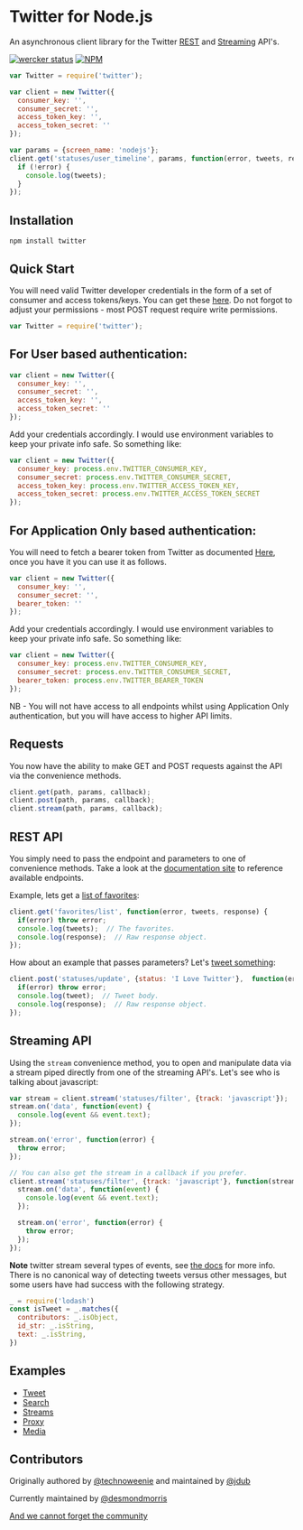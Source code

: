 # Twitter for Node.js

An asynchronous client library for the Twitter [REST](https://dev.twitter.com/rest/public) and [Streaming](https://dev.twitter.com/streaming/overview) API's.

[![wercker status](https://app.wercker.com/status/624dbe8ad011852d1e01d7dc03941fc5/s/master "wercker status")](https://app.wercker.com/project/bykey/624dbe8ad011852d1e01d7dc03941fc5) [![NPM](https://nodei.co/npm/twitter.png?mini=true)](https://nodei.co/npm/twitter/)

```javascript
var Twitter = require('twitter');

var client = new Twitter({
  consumer_key: '',
  consumer_secret: '',
  access_token_key: '',
  access_token_secret: ''
});

var params = {screen_name: 'nodejs'};
client.get('statuses/user_timeline', params, function(error, tweets, response) {
  if (!error) {
    console.log(tweets);
  }
});
```

## Installation

`npm install twitter`

## Quick Start

You will need valid Twitter developer credentials in the form of a set of consumer and access tokens/keys.  You can get these [here](https://apps.twitter.com/).  Do not forgot to adjust your permissions - most POST request require write permissions.

```javascript
var Twitter = require('twitter');
```

## For User based authentication:

```javascript
var client = new Twitter({
  consumer_key: '',
  consumer_secret: '',
  access_token_key: '',
  access_token_secret: ''
});
```

Add your credentials accordingly.  I would use environment variables to keep your private info safe.  So something like:

```javascript
var client = new Twitter({
  consumer_key: process.env.TWITTER_CONSUMER_KEY,
  consumer_secret: process.env.TWITTER_CONSUMER_SECRET,
  access_token_key: process.env.TWITTER_ACCESS_TOKEN_KEY,
  access_token_secret: process.env.TWITTER_ACCESS_TOKEN_SECRET
});
```
## For Application Only based authentication:

You will need to fetch a bearer token from Twitter as documented [Here](https://dev.twitter.com/oauth/application-only), once you have it you can use it as follows.

```javascript
var client = new Twitter({
  consumer_key: '',
  consumer_secret: '',
  bearer_token: ''
});
```

Add your credentials accordingly.  I would use environment variables to keep your private info safe.  So something like:

```javascript
var client = new Twitter({
  consumer_key: process.env.TWITTER_CONSUMER_KEY,
  consumer_secret: process.env.TWITTER_CONSUMER_SECRET,
  bearer_token: process.env.TWITTER_BEARER_TOKEN
});
```

NB - You will not have access to all endpoints whilst using Application Only authentication, but you will have access to higher API limits.

## Requests

You now have the ability to make GET and POST requests against the API via the convenience methods.

```javascript
client.get(path, params, callback);
client.post(path, params, callback);
client.stream(path, params, callback);
```

## REST API

You simply need to pass the endpoint and parameters to one of convenience methods.  Take a look at the [documentation site](https://dev.twitter.com/rest/public) to reference available endpoints.

Example, lets get a [list of favorites](https://dev.twitter.com/rest/reference/get/favorites/list):

```javascript
client.get('favorites/list', function(error, tweets, response) {
  if(error) throw error;
  console.log(tweets);  // The favorites.
  console.log(response);  // Raw response object.
});
```

How about an example that passes parameters?  Let's  [tweet something](https://dev.twitter.com/rest/reference/post/statuses/update):

```javascript
client.post('statuses/update', {status: 'I Love Twitter'},  function(error, tweet, response) {
  if(error) throw error;
  console.log(tweet);  // Tweet body.
  console.log(response);  // Raw response object.
});
```

## Streaming API

Using the `stream` convenience method, you to open and manipulate data via a stream piped directly from one of the streaming API's. Let's see who is talking about javascript:

```javascript
var stream = client.stream('statuses/filter', {track: 'javascript'});
stream.on('data', function(event) {
  console.log(event && event.text);
});

stream.on('error', function(error) {
  throw error;
});

// You can also get the stream in a callback if you prefer.
client.stream('statuses/filter', {track: 'javascript'}, function(stream) {
  stream.on('data', function(event) {
    console.log(event && event.text);
  });

  stream.on('error', function(error) {
    throw error;
  });
});
```

**Note** twitter stream several types of events, see [the docs](https://dev.twitter.com/streaming/overview/messages-types) for more info. There is no canonical way of detecting tweets versus other messages, but some users have had success with the following strategy.

```javascript
_ = require('lodash')
const isTweet = _.matches({
  contributors: _.isObject,
  id_str: _.isString,
  text: _.isString,
})
```

## Examples

* [Tweet](https://github.com/desmondmorris/node-twitter/tree/master/examples#tweet)
* [Search](https://github.com/desmondmorris/node-twitter/tree/master/examples#search)
* [Streams](https://github.com/desmondmorris/node-twitter/tree/master/examples#streams)
* [Proxy](https://github.com/desmondmorris/node-twitter/tree/master/examples#proxy)
* [Media](https://github.com/desmondmorris/node-twitter/tree/master/examples#media)

## Contributors

Originally authored by  [@technoweenie](http://github.com/technoweenie)
 and maintained by [@jdub](http://github.com/jdub)

Currently maintained by [@desmondmorris](http://github.com/desmondmorris)

[And we cannot forget the community](https://github.com/desmondmorris/node-twitter/graphs/contributors)
